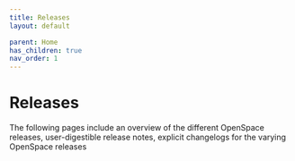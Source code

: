 ```yaml
---
title: Releases
layout: default

parent: Home
has_children: true
nav_order: 1
---
```


# Releases

The following pages include an overview of the different OpenSpace releases, user-digestible release notes, explicit changelogs for the varying OpenSpace releases

